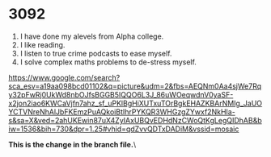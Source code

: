 # 3092
1. I have done my alevels from Alpha college.
2. I like reading.
3. I listen to true crime podcasts to ease myself.
4. I solve complex maths problems to de-stress myself.

https://www.google.com/search?sca_esv=a19aa098bcd01102&q=picture&udm=2&fbs=AEQNm0Aa4sjWe7Rqy32pFwRj0UkWd8nbOJfsBGGB5IQQO6L3J_86uWOeqwdnV0yaSF-x2jon2iao6KWCaVjfn7ahz_sf_uPKlBgHiXUTxuTOrBgkEHAZKBArNMIg_JaUOYCTVNreNhAlJbFKEmzPuAQkoiBtIhrPYKQR3WHGzgZYwxf2NkHIa-s&sa=X&ved=2ahUKEwin87uX4ZyIAxUBQvEDHdNzCWoQtKgLegQIDhAB&biw=1536&bih=730&dpr=1.25#vhid=qdZvvQDTxDADiM&vssid=mosaic

**This is the change in the branch file.**\
